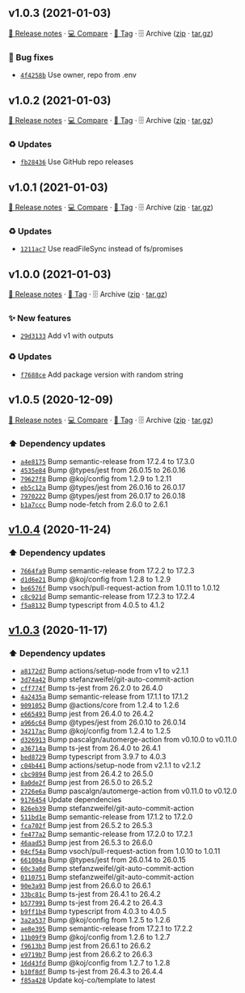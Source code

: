 ## v1.0.3 (2021-01-03)

[📝 Release notes](https://github.com/koj-co/package-version-action/releases/tag/v1.0.3) · [💻 Compare](https://github.com/koj-co/package-version-action/compare/v1.0.2...v1.0.3) · [🔖 Tag](https://github.com/koj-co/package-version-action/tree/v1.0.3) · 🗄️ Archive ([zip](https://github.com/koj-co/package-version-action/archive/v1.0.3.zip) · [tar.gz](https://github.com/koj-co/package-version-action/archive/v1.0.3.tar.gz))

### 🐛 Bug fixes

- [`4f4258b`](https://github.com/koj-co/package-version-action/commit/4f4258b)  Use owner, repo from .env

## v1.0.2 (2021-01-03)

[📝 Release notes](https://github.com/koj-co/package-version-action/releases/tag/v1.0.2) · [💻 Compare](https://github.com/koj-co/package-version-action/compare/v1.0.1...v1.0.2) · [🔖 Tag](https://github.com/koj-co/package-version-action/tree/v1.0.2) · 🗄️ Archive ([zip](https://github.com/koj-co/package-version-action/archive/v1.0.2.zip) · [tar.gz](https://github.com/koj-co/package-version-action/archive/v1.0.2.tar.gz))

### ♻️ Updates

- [`fb28436`](https://github.com/koj-co/package-version-action/commit/fb28436)  Use GitHub repo releases

## v1.0.1 (2021-01-03)

[📝 Release notes](https://github.com/koj-co/package-version-action/releases/tag/v1.0.1) · [💻 Compare](https://github.com/koj-co/package-version-action/compare/v1.0.0...v1.0.1) · [🔖 Tag](https://github.com/koj-co/package-version-action/tree/v1.0.1) · 🗄️ Archive ([zip](https://github.com/koj-co/package-version-action/archive/v1.0.1.zip) · [tar.gz](https://github.com/koj-co/package-version-action/archive/v1.0.1.tar.gz))

### ♻️ Updates

- [`1211ac7`](https://github.com/koj-co/package-version-action/commit/1211ac7)  Use readFileSync instead of fs/promises

## v1.0.0 (2021-01-03)

[📝 Release notes](https://github.com/koj-co/package-version-action/releases/tag/v1.0.0) · [🔖 Tag](https://github.com/koj-co/package-version-action/tree/v1.0.0) · 🗄️ Archive ([zip](https://github.com/koj-co/package-version-action/archive/v1.0.0.zip) · [tar.gz](https://github.com/koj-co/package-version-action/archive/v1.0.0.tar.gz))

### ✨ New features

- [`29d3133`](https://github.com/koj-co/package-version-action/commit/29d3133)  Add v1 with outputs

### ♻️ Updates

- [`f7688ce`](https://github.com/koj-co/package-version-action/commit/f7688ce)  Add package version with random string

## v1.0.5 (2020-12-09)

[📝 Release notes](https://github.com/koj-co/action.ts/releases/tag/v1.0.5) · [💻 Compare](https://github.com/koj-co/action.ts/compare/v1.0.4...v1.0.5) · [🔖 Tag](https://github.com/koj-co/action.ts/tree/v1.0.5) · 🗄️ Archive ([zip](https://github.com/koj-co/action.ts/archive/v1.0.5.zip) · [tar.gz](https://github.com/koj-co/action.ts/archive/v1.0.5.tar.gz))

### ⬆️ Dependency updates

- [`a4e8175`](https://github.com/koj-co/action.ts/commit/a4e8175)  Bump semantic-release from 17.2.4 to 17.3.0
- [`4535e84`](https://github.com/koj-co/action.ts/commit/4535e84)  Bump @types/jest from 26.0.15 to 26.0.16
- [`79627f8`](https://github.com/koj-co/action.ts/commit/79627f8)  Bump @koj/config from 1.2.9 to 1.2.11
- [`eb5c12a`](https://github.com/koj-co/action.ts/commit/eb5c12a)  Bump @types/jest from 26.0.16 to 26.0.17
- [`7970222`](https://github.com/koj-co/action.ts/commit/7970222)  Bump @types/jest from 26.0.17 to 26.0.18
- [`b1a7ccc`](https://github.com/koj-co/action.ts/commit/b1a7ccc)  Bump node-fetch from 2.6.0 to 2.6.1

## [v1.0.4](https://github.com/koj-co/action.ts/compare/v1.0.3...v1.0.4) (2020-11-24)

### ⬆️ Dependency updates

- [`7664fa9`](https://github.com/koj-co/action.ts/commit/7664fa9)  Bump semantic-release from 17.2.2 to 17.2.3
- [`d1d6e21`](https://github.com/koj-co/action.ts/commit/d1d6e21)  Bump @koj/config from 1.2.8 to 1.2.9
- [`be6576f`](https://github.com/koj-co/action.ts/commit/be6576f)  Bump vsoch/pull-request-action from 1.0.11 to 1.0.12
- [`c8c921d`](https://github.com/koj-co/action.ts/commit/c8c921d)  Bump semantic-release from 17.2.3 to 17.2.4
- [`f5a8132`](https://github.com/koj-co/action.ts/commit/f5a8132)  Bump typescript from 4.0.5 to 4.1.2

## [v1.0.3](https://github.com/koj-co/action.ts/compare/v1.0.2...v1.0.3) (2020-11-17)

### ⬆️ Dependency updates

- [`a8172d7`](https://github.com/koj-co/action.ts/commit/a8172d7)  Bump actions/setup-node from v1 to v2.1.1
- [`3d74a42`](https://github.com/koj-co/action.ts/commit/3d74a42)  Bump stefanzweifel/git-auto-commit-action
- [`cff774f`](https://github.com/koj-co/action.ts/commit/cff774f)  Bump ts-jest from 26.2.0 to 26.4.0
- [`4a2435a`](https://github.com/koj-co/action.ts/commit/4a2435a)  Bump semantic-release from 17.1.1 to 17.1.2
- [`9091052`](https://github.com/koj-co/action.ts/commit/9091052)  Bump @actions/core from 1.2.4 to 1.2.6
- [`e665493`](https://github.com/koj-co/action.ts/commit/e665493)  Bump jest from 26.4.0 to 26.4.2
- [`a966c64`](https://github.com/koj-co/action.ts/commit/a966c64)  Bump @types/jest from 26.0.10 to 26.0.14
- [`34217ac`](https://github.com/koj-co/action.ts/commit/34217ac)  Bump @koj/config from 1.2.4 to 1.2.5
- [`d326913`](https://github.com/koj-co/action.ts/commit/d326913)  Bump pascalgn/automerge-action from v0.10.0 to v0.11.0
- [`a36714a`](https://github.com/koj-co/action.ts/commit/a36714a)  Bump ts-jest from 26.4.0 to 26.4.1
- [`bed8729`](https://github.com/koj-co/action.ts/commit/bed8729)  Bump typescript from 3.9.7 to 4.0.3
- [`c04b441`](https://github.com/koj-co/action.ts/commit/c04b441)  Bump actions/setup-node from v2.1.1 to v2.1.2
- [`cbc9894`](https://github.com/koj-co/action.ts/commit/cbc9894)  Bump jest from 26.4.2 to 26.5.0
- [`8a0de2f`](https://github.com/koj-co/action.ts/commit/8a0de2f)  Bump jest from 26.5.0 to 26.5.2
- [`2726e6a`](https://github.com/koj-co/action.ts/commit/2726e6a)  Bump pascalgn/automerge-action from v0.11.0 to v0.12.0
- [`9176454`](https://github.com/koj-co/action.ts/commit/9176454)  Update dependencies
- [`826eb39`](https://github.com/koj-co/action.ts/commit/826eb39)  Bump stefanzweifel/git-auto-commit-action
- [`511bd1e`](https://github.com/koj-co/action.ts/commit/511bd1e)  Bump semantic-release from 17.1.2 to 17.2.0
- [`fca702f`](https://github.com/koj-co/action.ts/commit/fca702f)  Bump jest from 26.5.2 to 26.5.3
- [`fe477a2`](https://github.com/koj-co/action.ts/commit/fe477a2)  Bump semantic-release from 17.2.0 to 17.2.1
- [`46aad53`](https://github.com/koj-co/action.ts/commit/46aad53)  Bump jest from 26.5.3 to 26.6.0
- [`04cf54a`](https://github.com/koj-co/action.ts/commit/04cf54a)  Bump vsoch/pull-request-action from 1.0.10 to 1.0.11
- [`661004a`](https://github.com/koj-co/action.ts/commit/661004a)  Bump @types/jest from 26.0.14 to 26.0.15
- [`60c3a0d`](https://github.com/koj-co/action.ts/commit/60c3a0d)  Bump stefanzweifel/git-auto-commit-action
- [`0110751`](https://github.com/koj-co/action.ts/commit/0110751)  Bump stefanzweifel/git-auto-commit-action
- [`90e3a93`](https://github.com/koj-co/action.ts/commit/90e3a93)  Bump jest from 26.6.0 to 26.6.1
- [`33bc81c`](https://github.com/koj-co/action.ts/commit/33bc81c)  Bump ts-jest from 26.4.1 to 26.4.2
- [`b577991`](https://github.com/koj-co/action.ts/commit/b577991)  Bump ts-jest from 26.4.2 to 26.4.3
- [`b9ff1b4`](https://github.com/koj-co/action.ts/commit/b9ff1b4)  Bump typescript from 4.0.3 to 4.0.5
- [`3a2a537`](https://github.com/koj-co/action.ts/commit/3a2a537)  Bump @koj/config from 1.2.5 to 1.2.6
- [`ae8e395`](https://github.com/koj-co/action.ts/commit/ae8e395)  Bump semantic-release from 17.2.1 to 17.2.2
- [`11b09f9`](https://github.com/koj-co/action.ts/commit/11b09f9)  Bump @koj/config from 1.2.6 to 1.2.7
- [`f9613b3`](https://github.com/koj-co/action.ts/commit/f9613b3)  Bump jest from 26.6.1 to 26.6.2
- [`e9719b7`](https://github.com/koj-co/action.ts/commit/e9719b7)  Bump jest from 26.6.2 to 26.6.3
- [`16d43fd`](https://github.com/koj-co/action.ts/commit/16d43fd)  Bump @koj/config from 1.2.7 to 1.2.8
- [`b10f8df`](https://github.com/koj-co/action.ts/commit/b10f8df)  Bump ts-jest from 26.4.3 to 26.4.4
- [`f85a428`](https://github.com/koj-co/action.ts/commit/f85a428)  Update koj-co/template to latest
